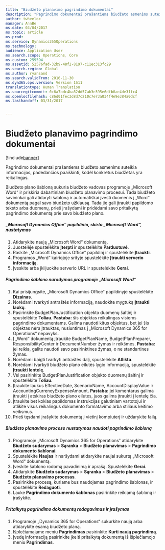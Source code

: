 ```yaml
---
title: "Biudžeto planavimo pagrindimo dokumentai"
description: "Pagrindimo dokumentai prašantiems biudžeto asmenims suteikia informacijos, padedančios paaiškinti, kodėl konkretus biudžetas yra reikalingas."
author: twheeloc
manager: AnnBe
ms.date: 04/04/2017
ms.topic: article
ms.prod: 
ms.service: Dynamics365Operations
ms.technology: 
audience: Application User
ms.search.scope: Operations, Core
ms.custom: 259594
ms.assetid: 52576fad-32b9-48f2-8197-c11ec313fc29
ms.search.region: Global
ms.author: ryansand
ms.search.validFrom: 2016-11-30
ms.dyn365.ops.version: Version 1611
translationtype: Human Translation
ms.sourcegitcommit: 0c6a7bdc4ba82dd57ab3e395e6dfb0ae4de31fc4
ms.openlocfilehash: c86d01fec3d8d7c210c7e73a034f4e9e384a0dcf
ms.lasthandoff: 03/31/2017


---
```


# <a name="budget-planning-justification-documents"></a>Biudžeto planavimo pagrindimo dokumentai

[!include[banner](../includes/banner.md)]


Pagrindimo dokumentai prašantiems biudžeto asmenims suteikia informacijos, padedančios paaiškinti, kodėl konkretus biudžetas yra reikalingas. 

Biudžeto plano šabloną sukuria biudžeto vadovas programoje „Microsoft Word“ ir priskiria dabartiniam biudžeto planavimo procesui. Tada biudžeto savininkai gali atidaryti šabloną ir automatiškai įvesti duomenis į „Word“ dokumentą pagal savo biudžeto užklausą. Tada jie gali įtraukti papildomo teksto arba duomenų, prieš įrašydami ir pridėdami savo pritaikytą pagrindimo dokumentą prie savo biudžeto plano.

##### <a name="set-up-microsoft-dynamics-office-add-in-for-microsoft-word"></a>„Microsoft Dynamics Office“ papildinio, skirto „Microsoft Word“, nustatymas

1.  Atidarykite naują „Microsoft Word“ dokumentą.
2.  Juostelėje spustelėkite **Įterpti** ir spustelėkite **Parduotuvė**.
3.  Raskite „Microsoft Dynamics Office“ papildinį ir spustelėkite **Įtraukti**.
4.  Programos „Word“ kairiojoje srityje spustelėkite **Įtraukti serverio informaciją**.
5.  Įveskite arba įklijuokite serverio URL ir spustelėkite **Gerai**.

##### <a name="define-the-justification-template-in-microsoft-word"></a>Pagrindimo šablono nurodymas programoje „Microsoft Word“

1.  Kai prisijungsite, „Microsoft Dynamics Office“ papildinyje spustelėkite **Dizainas**.
2.  Norėdami tvarkyti antraštės informaciją, naudokite mygtuką **Įtraukti laukų**.
3.  Pasirinkite BudgetPlanJustification objekto duomenų šaltinį ir spustelėkite **Toliau**. **Pastaba:** šis objektas reikalingas visiems pagrindimo dokumentams. Galima naudoti kitus objektus, bet jei šis objektas nėra įtrauktas, nusiuntimas į „Microsoft Dynamics 365 for Operations“ nepavyks.
4.  Į „Word“ dokumentą įtraukite BudgetPlanName, BudgetPlanPreparer, ResponsibilityCenter ir DocumentNumber žymas ir reikšmes. **Pastaba:** jei reikia, galite naudoti savo pasirinktines žymas, o ne standartines žymas.
5.  Norėdami baigti tvarkyti antraštės dalį, spustelėkite **Atlikta**.
6.  Norėdami tvarkyti biudžeto plano eilutės lygio informaciją, spustelėkite **Įtraukti lentelę**.
7.  Vėl pasirinkite BudgetPlanJustification objekto duomenų šaltinį ir spustelėkite **Toliau**.
8.  Įtraukite laukus EffectiveDate, ScenarioName, AccountDisplayValue ir AccountingCurrencyExpenseAmount. **Pastaba:** jei komentarus galima įtraukti į atskiras biudžeto plano eilutes, juos galima įtraukti į lentelę čia.
9.  Įtraukite bet kokias papildomas instrukcijas galutiniam vartotojui ir atlikite visus reikalingus dokumento formatavimo arba stiliaus keitimo veiksmus.
10. Prieš tęsdami įrašykite dokumentą į vietinį kompiuterį ir uždarykite failą.

##### <a name="set-up-the-budget-planning-process-to-use-the-justification-template"></a>Biudžeto planavimo proceso nustatymas naudoti pagrindimo šabloną

1.  Programoje „Microsoft Dynamics 365 for Operations‟ atidarykite **Biudžeto sudarymas** &gt; **Sąranka** &gt; **Biudžeto planavimas** &gt; **Pagrindimo dokumento šablonai**.
2.  Spustelėkite **Naujas** ir naršydami atidarykite naujai sukurtą „Microsoft Word“ dokumentą.
3.  Įveskite šablono rodomą pavadinimą ir aprašą. Spustelėkite **Gerai**.
4.  Atidarykite **Biudžeto sudarymas** &gt; **Sąranka** &gt; **Biudžeto** **planavimas** &gt; **Biudžeto planavimo procesas**.
5.  Pasirinkite procesą, kuriame bus naudojamas pagrindimo šablonas, ir spustelėkite **Redaguoti**.
6.  Lauke **Pagrindimo dokumento šablonas** pasirinkite reikiamą šabloną ir įrašykite.

##### <a name="edit-and-save-personalized-justification-documents"></a>Pritaikytų pagrindimo dokumentų redagavimas ir įrašymas

1.  Programoje „Dynamics 365 for Operations“ sukurkite naują arba atidarykite esamą biudžeto planą.
2.  Išplečiamajame meniu **Pagrindimas** pasirinkite **Kurti naują pagrindimą**.
3.  Įvedę informaciją pasirinkite įkelti pritaikytą dokumentą iš išplečiamojo meniu **Pagrindimas**.





